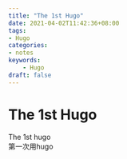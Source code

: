 ```yaml
---
title: "The 1st Hugo"
date: 2021-04-02T11:42:36+08:00
tags:
- Hugo
categories:
- notes
keywords:
    - Hugo
draft: false
---
```


# The 1st Hugo

The 1st hugo  
第一次用hugo